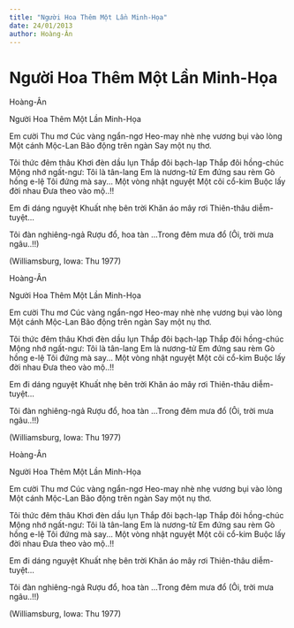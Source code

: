 ```yaml
---
title: "Người Hoa Thêm Một Lần Minh-Họa"
date: 24/01/2013
author: Hoàng-Ân
---
```


# Người Hoa Thêm Một Lần Minh-Họa

Hoàng-Ân

Người Hoa Thêm Một Lần Minh-Họa


Em cười Thu mơ
Cúc vàng ngẩn-ngơ
Heo-may nhè nhẹ
vương bụi vào lòng
Một cánh Mộc-Lan
Bão động trên ngàn
Say một nụ thơ.

Tôi thức đêm thâu
Khơi đèn dầu lụn
Thắp đôi bạch-lạp
Thắp đôi hồng-chúc
Mộng nhớ ngất-ngư:
Tôi là tân-lang
Em là nương-tử
Em đứng sau rèm
Gò hồng e-lệ
Tôi đứng mà say...
Một vòng nhật nguyệt
Một cõi cổ-kim
Buộc lấy đời nhau
Đưa theo vào mộ..!!

Em đi dáng nguyệt
Khuất nhẹ bên trời
Khăn áo mây rơi
Thiên-thâu diễm-tuyệt...

Tôi đàn nghiêng-ngả
Rượu đổ, hoa tàn
...Trong đêm mưa đổ
(Ôi, trời mưa ngâu..!!)


(Williamsburg, Iowa: Thu 1977)

Hoàng-Ân

Người Hoa Thêm Một Lần Minh-Họa


Em cười Thu mơ
Cúc vàng ngẩn-ngơ
Heo-may nhè nhẹ
vương bụi vào lòng
Một cánh Mộc-Lan
Bão động trên ngàn
Say một nụ thơ.

Tôi thức đêm thâu
Khơi đèn dầu lụn
Thắp đôi bạch-lạp
Thắp đôi hồng-chúc
Mộng nhớ ngất-ngư:
Tôi là tân-lang
Em là nương-tử
Em đứng sau rèm
Gò hồng e-lệ
Tôi đứng mà say...
Một vòng nhật nguyệt
Một cõi cổ-kim
Buộc lấy đời nhau
Đưa theo vào mộ..!!

Em đi dáng nguyệt
Khuất nhẹ bên trời
Khăn áo mây rơi
Thiên-thâu diễm-tuyệt...

Tôi đàn nghiêng-ngả
Rượu đổ, hoa tàn
...Trong đêm mưa đổ
(Ôi, trời mưa ngâu..!!)


(Williamsburg, Iowa: Thu 1977)

Hoàng-Ân

Người Hoa Thêm Một Lần Minh-Họa


Em cười Thu mơ
Cúc vàng ngẩn-ngơ
Heo-may nhè nhẹ
vương bụi vào lòng
Một cánh Mộc-Lan
Bão động trên ngàn
Say một nụ thơ.

Tôi thức đêm thâu
Khơi đèn dầu lụn
Thắp đôi bạch-lạp
Thắp đôi hồng-chúc
Mộng nhớ ngất-ngư:
Tôi là tân-lang
Em là nương-tử
Em đứng sau rèm
Gò hồng e-lệ
Tôi đứng mà say...
Một vòng nhật nguyệt
Một cõi cổ-kim
Buộc lấy đời nhau
Đưa theo vào mộ..!!

Em đi dáng nguyệt
Khuất nhẹ bên trời
Khăn áo mây rơi
Thiên-thâu diễm-tuyệt...

Tôi đàn nghiêng-ngả
Rượu đổ, hoa tàn
...Trong đêm mưa đổ
(Ôi, trời mưa ngâu..!!)


(Williamsburg, Iowa: Thu 1977)
